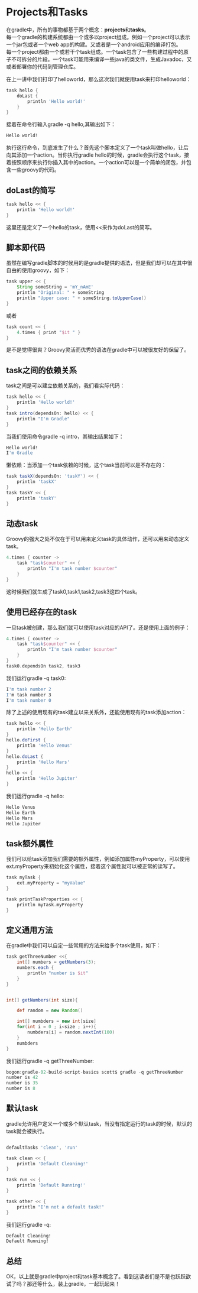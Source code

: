 # Projects和Tasks  
在gradle中，所有的事物都基于两个概念：**projects**和**tasks**。  
每一个gradle的构建系统都由一个或多以project组成。例如一个project可以表示一个jar包或者一个web app的构建。又或者是一个android应用的编译打包。  
每一个project都由一个或若干个task组成。一个task包含了一些构建过程中的原子不可拆分的片段。一个task可能用来编译一些java的类文件，生成Javadoc，又或者部署你的代码到管理仓库。  

在上一讲中我们打印了helloworld，那么这次我们就使用task来打印helloworld：  

```groovy
task hello {
    doLast {
        println 'Hello world!'
    }
}
```  
接着在命令行输入gradle -q hello,其输出如下：  

```sh
Hello world!
```
执行这行命令，到底发生了什么？首先这个脚本定义了一个task叫做hello，让后向其添加一个action。当你执行gradle hello的时候，gradle会执行这个task，接着按照顺序来执行你插入其中的action。一个action可以是一个简单的闭包，并包含一些groovy的代码。

## doLast的简写  

```groovy
task hello << {
    println 'Hello world!'
}
```  
这里还是定义了一个hello的task，使用<<来作为doLast的简写。

## 脚本即代码  
虽然在编写gradle脚本的时候用的是gradle提供的语法，但是我们却可以在其中很自由的使用groovy，如下：  

```groovy
task upper << {
    String someString = 'mY_nAmE'
    println "Original: " + someString 
    println "Upper case: " + someString.toUpperCase()
}
```
或者

```gradle
task count << {
    4.times { print "$it " }
}
```

是不是觉得很爽？Groovy灵活而优秀的语法在gradle中可以被很友好的保留了。

## task之间的依赖关系

task之间是可以建立依赖关系的，我们看实际代码：

```gradle
task hello << {
    println 'Hello world!'
}
task intro(dependsOn: hello) << {
    println "I'm Gradle"
}
```

当我们使用命令gradle -q intro，其输出结果如下：

```sh
Hello world!
I'm Gradle
```

懒依赖：当添加一个task依赖的时候，这个task当前可以是不存在的：

```gradle
task taskX(dependsOn: 'taskY') << {
    println 'taskX'
}
task taskY << {
    println 'taskY'
}
```

## 动态task

Groovy的强大之处不仅在于可以用来定义task的具体动作，还可以用来动态定义task。

```gradle
4.times { counter ->
    task "task$counter" << {
        println "I'm task number $counter"
    }
}
```

这时候我们就生成了task0,task1,task2,task3这四个task。

## 使用已经存在的task

一旦task被创建，那么我们就可以使用task对应的API了。还是使用上面的例子：

```gradle
4.times { counter ->
    task "task$counter" << {
        println "I'm task number $counter"
    }
}
task0.dependsOn task2, task3
```

我们运行gradle -q task0:

```sh
I'm task number 2
I'm task number 3
I'm task number 0
```

除了上述的使用现有的task建立以来关系外，还能使用现有的task添加action：

```gradle
task hello << {
    println 'Hello Earth'
}
hello.doFirst {
    println 'Hello Venus'
}
hello.doLast {
    println 'Hello Mars'
}
hello << {
    println 'Hello Jupiter'
}
```

我们运行gradle -q hello:

```sh
Hello Venus
Hello Earth
Hello Mars
Hello Jupiter
```

## task额外属性

我们可以给task添加我们需要的额外属性，例如添加属性myProperty，可以使用ext.myProperty来初始化这个属性，接着这个属性就可以被正常的读写了。

```gradle
task myTask {
    ext.myProperty = "myValue"
}

task printTaskProperties << {
    println myTask.myProperty
}
```

## 定义通用方法

在gradle中我们可以自定一些常用的方法来给多个task使用，如下：

```gradle
task getThreeNumber <<{
    int[] numbers = getNumbers(3);
    numbers.each {
        println "number is $it"
    }
}


int[] getNumbers(int size){

    def random = new Random()

    int[] numbders = new int[size]
    for(int i = 0 ; i<size ; i++){
        numbders[i] = random.nextInt(100)
    }
    numbders
}
```

我们运行gradle -q getThreeNumber:

```gradle
bogon:gradle-02-build-script-basics scott$ gradle -q getThreeNumber
number is 42
number is 35
number is 8
```

## 默认task

gradle允许用户定义一个或多个默认task，当没有指定运行的task的时候，默认的task就会被执行。

```gradle

defaultTasks 'clean', 'run'

task clean << {
    println 'Default Cleaning!'
}

task run << {
    println 'Default Running!'
}

task other << {
    println "I'm not a default task!"
}
```

我们运行gradle -q:

```sh
Default Cleaning!
Default Running!
```

## 总结
OK，以上就是gradle中project和task基本概念了。看到这读者们是不是也跃跃欲试了吗？那还等什么，装上gradle，一起玩起来！
